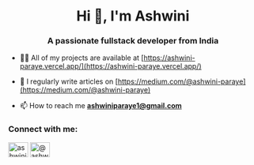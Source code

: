 <h1 align="center">Hi 👋, I'm Ashwini</h1>
<h3 align="center">A passionate fullstack developer from India</h3>

- 👨‍💻 All of my projects are available at [https://ashwini-paraye.vercel.app/](https://ashwini-paraye.vercel.app/)

- 📝 I regularly write articles on [https://medium.com/@ashwini-paraye](https://medium.com/@ashwini-paraye)

- 📫 How to reach me **ashwiniparaye1@gmail.com**


<h3 align="left">Connect with me:</h3>
<p align="left">
<a href="https://linkedin.com/in/ashwini-paraye" target="blank"><img align="center" src="https://raw.githubusercontent.com/rahuldkjain/github-profile-readme-generator/master/src/images/icons/Social/linked-in-alt.svg" alt="ashwini-paraye" height="30" width="40" /></a>
<a href="https://medium.com/@ashwini-paraye" target="blank"><img align="center" src="https://raw.githubusercontent.com/rahuldkjain/github-profile-readme-generator/master/src/images/icons/Social/medium.svg" alt="@ashwini-paraye" height="30" width="40" /></a>
</p>
